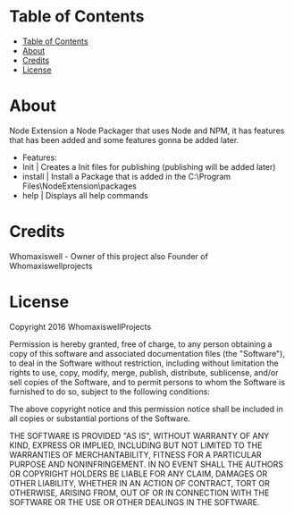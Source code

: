 # Table of Contents

- [Table of Contents](#table-of-contents)
- [About](#about)
- [Credits](#credits)
- [License](#license)

# About
Node Extension a Node Packager that uses Node and NPM, it has features that has been added and some features gonna be added later.
- Features:
- Init | Creates a Init files for publishing (publishing will be added later)
- install | Install a Package that is added in the C:\Program Files\NodeExtension\packages
- help | Displays all help commands

# Credits
Whomaxiswell - Owner of this project also Founder of Whomaxiswellprojects

# License
Copyright 2016 WhomaxiswellProjects

Permission is hereby granted, free of charge, to any person obtaining a copy of this software and associated documentation files (the "Software"), to deal in the Software without restriction, including without limitation the rights to use, copy, modify, merge, publish, distribute, sublicense, and/or sell copies of the Software, and to permit persons to whom the Software is furnished to do so, subject to the following conditions:

The above copyright notice and this permission notice shall be included in all copies or substantial portions of the Software.

THE SOFTWARE IS PROVIDED "AS IS", WITHOUT WARRANTY OF ANY KIND, EXPRESS OR IMPLIED, INCLUDING BUT NOT LIMITED TO THE WARRANTIES OF MERCHANTABILITY, FITNESS FOR A PARTICULAR PURPOSE AND NONINFRINGEMENT. IN NO EVENT SHALL THE AUTHORS OR COPYRIGHT HOLDERS BE LIABLE FOR ANY CLAIM, DAMAGES OR OTHER LIABILITY, WHETHER IN AN ACTION OF CONTRACT, TORT OR OTHERWISE, ARISING FROM, OUT OF OR IN CONNECTION WITH THE SOFTWARE OR THE USE OR OTHER DEALINGS IN THE SOFTWARE.